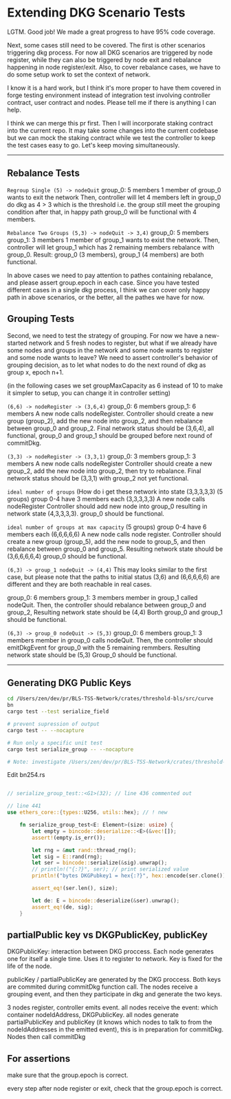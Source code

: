 # Extending DKG Scenario Tests

LGTM. Good job! We made a great progress to have 95% code coverage.

Next, some cases still need to be covered. The first is other scenarios triggering dkg process. For now all DKG scenarios are triggered by node register, while they can also be triggered by node exit and rebalance happening in node register/exit. Also, to cover rebalance cases, we have to do some setup work to set the context of network.

I know it is a hard work, but I think it's more proper to have them covered in forge testing environment instead of integration test involving controller contract, user contract and nodes. Please tell me if there is anything I can help.

I think we can merge this pr first. Then I will incorporate staking contract into the current repo. It may take some changes into the current codebase but we can mock the staking contract while we test the controller to keep the test cases easy to go. Let's keep moving simultaneously.

---

## Rebalance Tests

`Regroup Single (5) -> nodeQuit`
group_0: 5 members
1 member of group_0 wants to exit the network
Then, controller will let 4 members left in group_0 do dkg as 4 > 3 which is the threshold
i.e. the group still meet the grouping condition
after that, in happy path group_0 will be functional with 4 members.

`Rebalance Two Groups (5,3) -> nodeQuit -> 3,4)`
group_0: 5 members
group_1: 3 members
1 member of group_1 wants to exist the network.
Then, controller will let group_1 which has 2 remaining members rebalance with group_0.
Result: group_0 (3 members), group_1 (4 members) are both functional.

In above cases we need to pay attention to pathes containing rebalance, and please assert group.epoch in each case. Since you have tested different cases in a single dkg process, I think we can cover only happy path in above scenarios, or the better, all the pathes we have for now.

## Grouping Tests

Second, we need to test the strategy of grouping. For now we have a new-started network and 5 fresh nodes to register, but what if we already have some nodes and groups in the network and some node wants to register and some node wants to leave? We need to assert controller's behavior of grouping decision, as to let what nodes to do the next round of dkg as group x, epoch n+1.

(in the following cases we set groupMaxCapacity as 6 instead of 10 to make it simpler to setup, you can change it in controller setting)

`(6,6) -> nodeRegister -> (3,6,4)`
group_0: 6 members
group_1: 6 members
A new node calls nodeRegister.
Controller should create a new group (group_2), add the new node into group_2, and then rebalance between group_0 and group_2.
Final network status should be (3,6,4), all functional, group_0 and group_1 should be grouped before next round of commitDkg.

`(3,3) -> nodeRegister -> (3,3,1)`
group_0: 3 members
group_1: 3 members
A new node calls nodeRegister
Controller should create a new group_2, add the new node into group_2, then try to rebalance. 
Final network status should be (3,3,1) with group_2 not yet functional.

`ideal number of groups` (How do i get these network into state (3,3,3,3,3)
(5 groups) group 0-4 have 3 members each (3,3,3,3,3)
A new node calls nodeRegister
Controller should add new node into group_0 resulting in network state (4,3,3,3,3).
group_0 should be functional.

`ideal number of groups at max capacity`
(5 groups) group 0-4 have 6 members each (6,6,6,6,6)
A new node calls node register.
Controller should create a new group (group_5), add the new node to group_5, and then rebalance between group_0 and group_5.
Resulting network state should be (3,6,6,6,6,4) group_0 should be functional.

`(6,3) -> group_1 nodeQuit -> (4,4)`
This may looks similar to the first case, but please note that the paths to initial status (3,6) and (6,6,6,6,6) are different and they are both reachable in real cases.

group_0: 6 members
group_1: 3 members
member in group_1 called nodeQuit.
Then, the controller should rebalance between group_0 and group_2,
Resulting network state should be (4,4)
Borth group_0 and group_1 should be functional.

`(6,3) -> group_0 nodeQuit -> (5,3)`
group_0: 6 members
group_1: 3 members
member in group_0 calls nodeQuit.
Then, the controller should emitDkgEvent for group_0 with the 5 remaining remmbers.
Resulting network state should be (5,3)
Group_0 should be functional.

---

## Generating DKG Public Keys

```bash
cd /Users/zen/dev/pr/BLS-TSS-Network/crates/threshold-bls/src/curve
bn
cargo test --test serialize_field

# prevent supression of output
cargo test -- --nocapture

# Run only a specific unit test
cargo test serialize_group -- --nocapture

# Note: investigate /Users/zen/dev/pr/BLS-TSS-Network/crates/threshold-bls/src/test_bls.rs
```

Edit bn254.rs

```rust

// serialize_group_test::<G1>(32); // line 436 commented out

// line 441
use ethers_core::{types::U256, utils::hex}; // ! new

    fn serialize_group_test<E: Element>(size: usize) {
        let empty = bincode::deserialize::<E>(&vec![]);
        assert!(empty.is_err());

        let rng = &mut rand::thread_rng();
        let sig = E::rand(rng);
        let ser = bincode::serialize(&sig).unwrap();
        // println!("{:?}", ser); // print serialized value
        println!("bytes DKGPubkey1 = hex{:?}", hex::encode(ser.clone()));

        assert_eq!(ser.len(), size);

        let de: E = bincode::deserialize(&ser).unwrap();
        assert_eq!(de, sig);
    }
```

## partialPublic key vs DKGPublicKey, publicKey

DKGPublicKey: interaction between DKG proccess. Each node generates one for itself a single time. Uses it to register to network. Key is fixed for the life of the node. 

publicKey / partialPublicKey are generated by the DKG proccess. 
Both keys are commited during commitDkg function call. 
The nodes receive a grouping event, and then they participate in dkg and generate the two keys. 

3 nodes register, controller emits event.
all nodes receive the event: which container nodeIdAddress, DKGPublicKey.
all nodes generate partialPublicKey and publicKey (it knows which nodes to talk to from the nodeIdAddresses in the emitted event), this is in preparation for commitDkg.
Nodes then call commitDkg

## For assertions

make sure that the group.epoch is correct.

every step after node register or exit, check that the group.epoch is correct.
